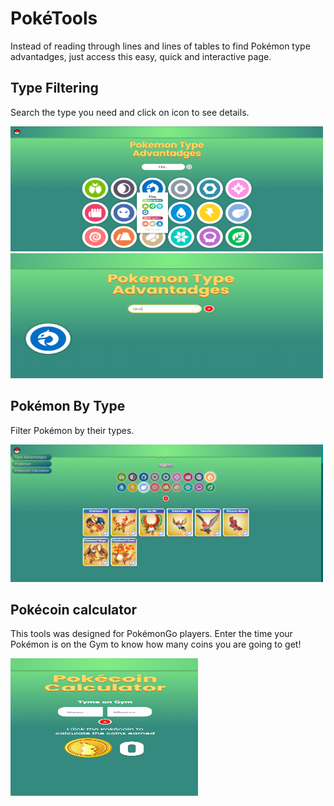 # PokéTools
Instead of reading through lines and lines of tables to find Pokémon type advantadges, just access this easy, quick and interactive page.

## Type Filtering
Search the type you need and click on icon to see details.

<img src="https://github.com/cassio-silva/poke-types/blob/main/public/project-images/poketools-type-list.png" width="500" height="200"/>

<img src="https://github.com/cassio-silva/poke-types/blob/main/public/project-images/poketools-filter.png" width="500" height="200"/>

## Pokémon By Type
Filter Pokémon by their types.

<img src="https://github.com/cassio-silva/poke-types/blob/main/public/project-images/poketools-pokemon.png" width="500" height="220"/>

## Pokécoin calculator
This tools was designed for PokémonGo players. Enter the time your Pokémon is on the Gym to know how many coins you are going to get!

<img src="https://github.com/cassio-silva/poke-types/blob/main/public/project-images/poketools-coins.png" width="300" height="220"/>
